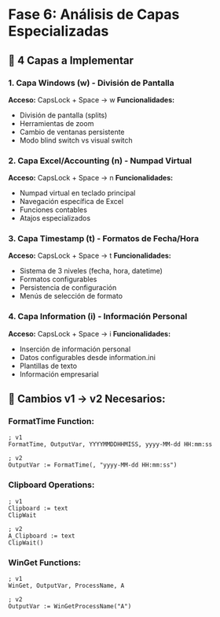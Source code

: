 # Fase 6: Análisis de Capas Especializadas

## 🎯 4 Capas a Implementar

### 1. Capa Windows (w) - División de Pantalla
**Acceso:** CapsLock + Space → w
**Funcionalidades:**
- División de pantalla (splits)
- Herramientas de zoom
- Cambio de ventanas persistente
- Modo blind switch vs visual switch

### 2. Capa Excel/Accounting (n) - Numpad Virtual
**Acceso:** CapsLock + Space → n
**Funcionalidades:**
- Numpad virtual en teclado principal
- Navegación específica de Excel
- Funciones contables
- Atajos especializados

### 3. Capa Timestamp (t) - Formatos de Fecha/Hora
**Acceso:** CapsLock + Space → t
**Funcionalidades:**
- Sistema de 3 niveles (fecha, hora, datetime)
- Formatos configurables
- Persistencia de configuración
- Menús de selección de formato

### 4. Capa Information (i) - Información Personal
**Acceso:** CapsLock + Space → i
**Funcionalidades:**
- Inserción de información personal
- Datos configurables desde information.ini
- Plantillas de texto
- Información empresarial

## 🔧 Cambios v1 → v2 Necesarios:

### FormatTime Function:
```autohotkey
; v1
FormatTime, OutputVar, YYYYMMDDHHMISS, yyyy-MM-dd HH:mm:ss

; v2
OutputVar := FormatTime(, "yyyy-MM-dd HH:mm:ss")
```

### Clipboard Operations:
```autohotkey
; v1
Clipboard := text
ClipWait

; v2
A_Clipboard := text
ClipWait()
```

### WinGet Functions:
```autohotkey
; v1
WinGet, OutputVar, ProcessName, A

; v2
OutputVar := WinGetProcessName("A")
```